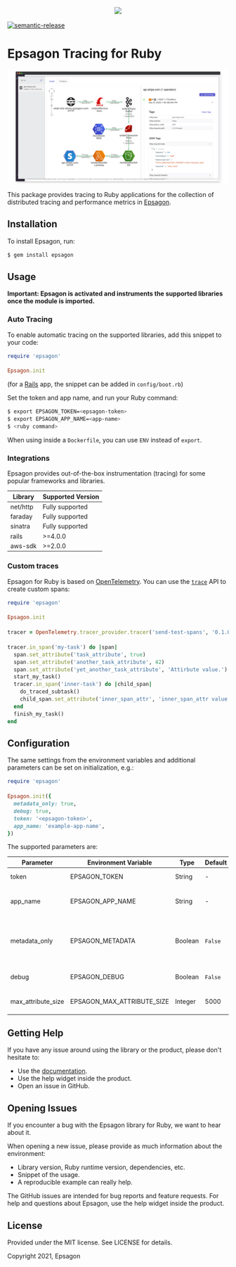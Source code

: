 <p align="center">
  <a href="https://epsagon.com" target="_blank" align="center">
    <img src="https://cdn2.hubspot.net/hubfs/4636301/Positive%20RGB_Logo%20Horizontal%20-01.svg" width="300">
  </a>
  <br />
</p>

[![semantic-release](https://img.shields.io/badge/%20%20%F0%9F%93%A6%F0%9F%9A%80-semantic--release-e10079.svg)](https://github.com/semantic-release/semantic-release)

# Epsagon Tracing for Ruby

![Trace](trace.png)


This package provides tracing to Ruby applications for the collection of distributed tracing and performance metrics in [Epsagon](https://app.epsagon.com/?utm_source=github).


## Installation

To install Epsagon, run:
```sh
$ gem install epsagon
```

## Usage
**Important: Epsagon is activated and instruments the supported libraries once the module is imported.**

### Auto Tracing

To enable automatic tracing on the supported libraries, add this snippet to your code:
```ruby
require 'epsagon'

Epsagon.init
```
(for a [Rails](https://rubyonrails.org/) app, the snippet can be added in `config/boot.rb`)

Set the token and app name, and run your Ruby command:
```sh
$ export EPSAGON_TOKEN=<epsagon-token>
$ export EPSAGON_APP_NAME=<app-name>
$ <ruby command>
```

When using inside a `Dockerfile`, you can use `ENV` instead of `export`.

### Integrations

Epsagon provides out-of-the-box instrumentation (tracing) for some popular frameworks and libraries.

|Library             |Supported Version          |
|--------------------|---------------------------|
|net/http            |Fully supported            |
|faraday             |Fully supported            |
|sinatra             |Fully supported            |
|rails               |>=4.0.0                    |
|aws-sdk             |>=2.0.0                    |


### Custom traces

Epsagon for Ruby is based on [OpenTelemetry](https://github.com/open-telemetry/opentelemetry-ruby).
You can use the [`trace`](https://open-telemetry.github.io/opentelemetry-ruby/opentelemetry-api/v0.16.0/OpenTelemetry/Trace.html) API to create custom spans:

```ruby
require 'epsagon'

Epsagon.init

tracer = OpenTelemetry.tracer_provider.tracer('send-test-spans', '0.1.0')

tracer.in_span('my-task') do |span|
  span.set_attribute('task_attribute', true)
  span.set_attribute('another_task_attribute', 42)
  span.set_attribute('yet_another_task_attribute', 'Attirbute value.')
  start_my_task()
  tracer.in_span('inner-task') do |child_span|
    do_traced_subtask()
    child_span.set_attribute('inner_span_attr', 'inner_span_attr value')
  end
  finish_my_task()
end
```

## Configuration

The same settings from the environment variables and additional parameters can be set on initialization, e.g.:

```ruby
require 'epsagon'

Epsagon.init({
  metadata_only: true,
  debug: true,
  token: '<epsagon-token>',
  app_name: 'example-app-name',
})
```

The supported parameters are: 

|Parameter               |Environment Variable           |Type   |Default      |Description                                                                        |
|----------------------  |------------------------------ |-------|-------------|-----------------------------------------------------------------------------------|
|token                   |EPSAGON_TOKEN                  |String |-            |Epsagon account token                                                              |
|app_name                |EPSAGON_APP_NAME               |String |-            |Application name that will be set for traces                                       |
|metadata_only           |EPSAGON_METADATA               |Boolean|`False`      |Whether to send only the metadata (`True`) or also the payloads (`False`)          
|debug                   |EPSAGON_DEBUG                  |Boolean|`False`      |Enable debug prints for troubleshooting                                            
|max_attribute_size      |EPSAGON_MAX_ATTRIBUTE_SIZE     |Integer|5000         |Max span attribute size in bytes 

## Getting Help

If you have any issue around using the library or the product, please don't hesitate to:

* Use the [documentation](https://docs.epsagon.com).
* Use the help widget inside the product.
* Open an issue in GitHub.


## Opening Issues

If you encounter a bug with the Epsagon library for Ruby, we want to hear about it.

When opening a new issue, please provide as much information about the environment:
* Library version, Ruby runtime version, dependencies, etc.
* Snippet of the usage.
* A reproducible example can really help.

The GitHub issues are intended for bug reports and feature requests.
For help and questions about Epsagon, use the help widget inside the product.

## License

Provided under the MIT license. See LICENSE for details.

Copyright 2021, Epsagon
